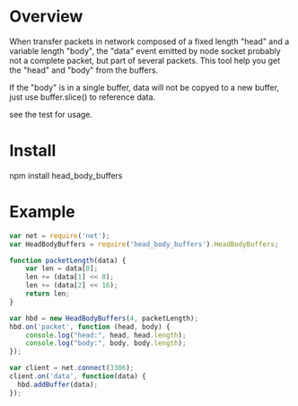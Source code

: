 # Overview

When transfer packets in network composed of a fixed length "head" and a variable length "body", the "data" event emitted by node socket probably not a complete packet, but part of several packets. This tool help you get the "head" and "body" from the buffers.

If the "body" is in a single buffer, data will not be copyed to a new buffer, just use buffer.slice() to reference data.

see the test for usage.

# Install

npm install head_body_buffers

# Example
```javascript
var net = require('net');
var HeadBodyBuffers = require('head_body_buffers').HeadBodyBuffers;

function packetLength(data) {
    var len = data[0];
    len += (data[1] << 8);
    len += (data[2] << 16);
    return len;
}

var hbd = new HeadBodyBuffers(4, packetLength);
hbd.on('packet', function (head, body) {
    console.log("head:", head, head.length);
    console.log("body:", body, body.length);
});

var client = net.connect(3306);
client.on('data', function(data) {
  hbd.addBuffer(data);
});
```
